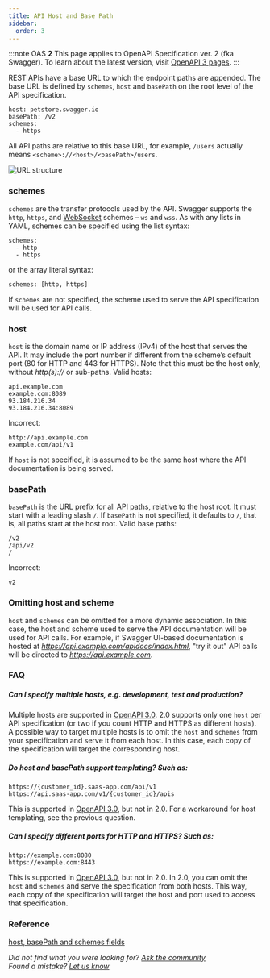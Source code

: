```yaml
---
title: API Host and Base Path
sidebar:
  order: 3
---
```


:::note
OAS **2** This page applies to OpenAPI Specification ver. 2 (fka Swagger). To learn about the latest version, visit [OpenAPI 3 pages](/specification/api-host-and-base-path/).
:::

REST APIs have a base URL to which the endpoint paths are appended. The base URL is defined by `schemes`, `host` and `basePath` on the root level of the API specification.

    host: petstore.swagger.io
    basePath: /v2
    schemes:
      - https

All API paths are relative to this base URL, for example, `/users` actually means `<scheme>://<host>/<basePath>/users`.

![URL structure](https://static1.smartbear.co/swagger/media/images/url-structure.png)

### schemes

`schemes` are the transfer protocols used by the API. Swagger supports the `http`, `https`, and [WebSocket](https://en.wikipedia.org/wiki/WebSocket) schemes – `ws` and `wss`. As with any lists in YAML, schemes can be specified using the list syntax:

    schemes:
      - http
      - https

or the array literal syntax:

    schemes: [http, https]

If `schemes` are not specified, the scheme used to serve the API specification will be used for API calls.

### host

`host` is the domain name or IP address (IPv4) of the host that serves the API. It may include the port number if different from the scheme’s default port (80 for HTTP and 443 for HTTPS). Note that this must be the host only, without _http(s)://_ or sub-paths. Valid hosts:

    api.example.com
    example.com:8089
    93.184.216.34
    93.184.216.34:8089

Incorrect:

    http://api.example.com
    example.com/api/v1

If `host` is not specified, it is assumed to be the same host where the API documentation is being served.

### basePath

`basePath` is the URL prefix for all API paths, relative to the host root. It must start with a leading slash `/`. If `basePath` is not specified, it defaults to `/`, that is, all paths start at the host root. Valid base paths:

    /v2
    /api/v2
    /

Incorrect:

    v2

### Omitting host and scheme

`host` and `schemes` can be omitted for a more dynamic association. In this case, the host and scheme used to serve the API documentation will be used for API calls. For example, if Swagger UI-based documentation is hosted at _https://api.example.com/apidocs/index.html_, "try it out" API calls will be directed to _https://api.example.com_.

### FAQ

##### **Can I specify multiple hosts, e.g. development, test and production?**

Multiple hosts are supported in [OpenAPI 3.0](/specification/api-host-and-base-path/). 2.0 supports only one `host` per API specification (or two if you count HTTP and HTTPS as different hosts). A possible way to target multiple hosts is to omit the `host` and `schemes` from your specification and serve it from each host. In this case, each copy of the specification will target the corresponding host.

##### **Do host and basePath support templating? Such as:**

    https://{customer_id}.saas-app.com/api/v1
    https://api.saas-app.com/v1/{customer_id}/apis

This is supported in [OpenAPI 3.0](/specification/api-host-and-base-path/), but not in 2.0. For a workaround for host templating, see the previous question.

##### **Can I specify different ports for HTTP and HTTPS? Such as:**

    http://example.com:8080
    https://example.com:8443

This is supported in [OpenAPI 3.0](/specification/api-host-and-base-path/), but not in 2.0. In 2.0, you can omit the `host` and `schemes` and serve the specification from both hosts. This way, each copy of the specification will target the host and port used to access that specification.

### Reference

[host, basePath and schemes fields](https://github.com/OAI/OpenAPI-Specification/blob/master/versions/2.0.md#user-content-swaggerHost)

_Did not find what you were looking for? [Ask the community](https://community.smartbear.com/t5/Swagger-Open-Source-Tools/bd-p/SwaggerOSTools)  
Found a mistake? [Let us know](https://github.com/swagger-api/swagger.io/issues)_
